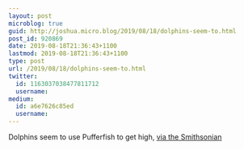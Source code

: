 ```yaml
---
layout: post
microblog: true
guid: http://joshua.micro.blog/2019/08/18/dolphins-seem-to.html
post_id: 920869
date: 2019-08-18T21:36:43+1100
lastmod: 2019-08-18T21:36:43+1100
type: post
url: /2019/08/18/dolphins-seem-to.html
twitter:
  id: 1163037038477811712
  username: 
medium:
  id: a6e7626c85ed
  username: 
---
```

Dolphins seem to use Pufferfish to get high,  [via the Smithsonian](https://www.smithsonianmag.com/smart-news/dolphins-seem-to-use-toxic-pufferfish-to-get-high-180948219/)
